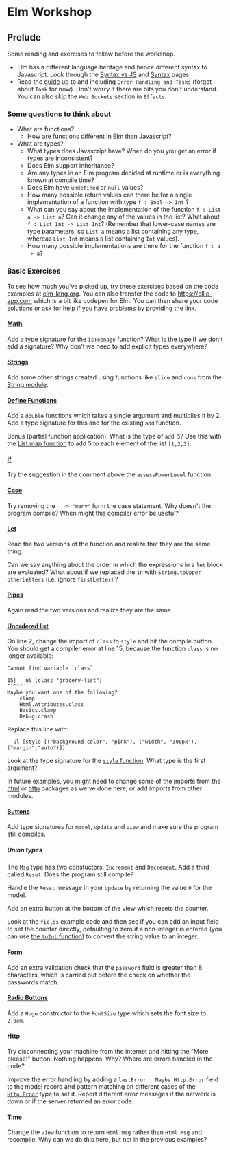 # Elm Workshop

## Prelude

Some reading and exercises to follow before the workshop.

* Elm has a different language heritage and hence different syntax to Javascript. Look through the
[Syntax vs JS](http://elm-lang.org/docs/from-javascript) and [Syntax](http://elm-lang.org/docs/syntax) pages.
* Read the [guide](https://guide.elm-lang.org/) up to and including `Error Handling and Tasks` (forget about `Task` for now). Don't worry if there are bits you don't understand. You can also skip the `Web Sockets` section in `Effects`.

### Some questions to think about

* What are functions?
  - How are functions different in Elm than Javascript?
* What are types?
  - What types does Javascript have? When do you you get an error if types are inconsistent?
  - Does Elm support inheritance?
  - Are any types in an Elm program decided at runtime or is everything known at compile time?
  - Does Elm have `undefined` or `null` values?
  - How many possible return values can there be for a single implementation of a function with type `f : Bool -> Int` ?
  - What can you say about the implementation of the function `f : List a -> List a`? Can it change any of the values in the list? What about `f : List Int -> List Int`? (Remember that lower-case names are type parameters, so `List a` means a list containing any type, whereas `List Int` means a list containing `Int` values).
  - How many possible implementations are there for the function `f : a -> a`?


### Basic Exercises

To see how much you've picked up, try these exercises based on the code examples at [elm-lang.org](http://elm-lang.org/examples). You can also transfer the code to https://ellie-app.com which is a bit like codepen for Elm. You can then share your code solutions or ask for help if you have problems by providing the link.

#### [Math](http://elm-lang.org/examples/math)

Add a type signature for the `isTeenage` function? What is the type if we don't add a signature? Why don't we need to add explicit types everywhere?

#### [Strings](http://elm-lang.org/examples/strings)

Add some other strings created using functions like `slice` and `cons` from the [String module](http://package.elm-lang.org/packages/elm-lang/core/5.1.1/String).

#### [Define Functions](http://elm-lang.org/examples/define-functions)

Add a `double` functions which takes a single argument and multiplies it by 2. Add a type signature for this and for the existing `add` function.

Bonus (partial function application): What is the type of `add 5`? Use this with the [List.map function](http://package.elm-lang.org/packages/elm-lang/core/5.1.1/List#map) to add 5 to each element of the list `[1,2,3]`.


#### [If](http://elm-lang.org/examples/if)

Try the suggestion in the comment above the `assessPowerLevel` function.

#### [Case](http://elm-lang.org/examples/case)

Try removing the `_ -> "many"` form the case statement. Why doesn't the program compile? When might this compiler error be useful?

#### [Let](http://elm-lang.org/examples/let)

Read the two versions of the function and realize that they are the same thing.

Can we say anything about the order in which the expressions in a `let` block are evaluated? What about if we replaced the `in` with `String.toUpper otherLetters` (i.e. ignore `firstLetter`) ?

#### [Pipes](http://elm-lang.org/examples/pipes)

Again read the two versions and realize they are the same.

#### [Unordered list](http://elm-lang.org/examples/unordered-list)

On line 2, change the import of `class` to `style` and hit the compile button. You should get a compiler error at line 15, because the function `class` is no longer available:

```
Cannot find variable `class`

15|   ul [class "grocery-list"]
^^^^^
Maybe you want one of the following?
    clamp
    Html.Attributes.class
    Basics.clamp
    Debug.crash
```


Replace this line with:

```
  ul [style [("background-color", "pink"), ("width", "300px"), ("margin","auto")]]
```

Look at the type signature for the [`style` function](http://package.elm-lang.org/packages/elm-lang/html/2.0.0/Html-Attributes#style). What type is the first argument?

In future examples, you might need to change some of the imports from the [html](http://package.elm-lang.org/packages/elm-lang/html/latest) or [http](http://package.elm-lang.org/packages/elm-lang/http/latest) packages as we've done here, or add imports from other modules.

#### [Buttons](http://elm-lang.org/examples/buttons)

Add type signatures for `model`, `update` and `view` and make sure the program still compiles.


##### Union types

The `Msg` type has two constuctors, `Increment` and `Decrement`. Add a third called `Reset`. Does the program still compile?

Handle the `Reset` message in your `update` by returning the value `0` for the model.

Add an extra button at the bottom of the view which resets the counter.

Look at the `fields` example code and then see if you can add an input field to set the counter directly, defaulting to zero if a non-integer is entered (you can use [the `toInt` function](http://package.elm-lang.org/packages/elm-lang/core/5.1.1/String#toInt)) to convert the string value to an integer.

#### [Form](http://elm-lang.org/examples/form)

Add an extra validation check that the `password` field is greater than 8 characters, which is carried out before the check on whether the passwords match.

#### [Radio Buttons](http://elm-lang.org/examples/radio-buttons)

Add a `Huge` constructor to the `FontSize` type which sets the font size to `2.0em`.

#### [Http](http://elm-lang.org/examples/http)

Try disconnecting your machine  from the internet and hitting the "More please!" button. Nothing happens. Why? Where are errors handled in the code?

Improve the error handling by adding a `lastError : Maybe Http.Error` field to the model record and pattern matching on different cases of the [`Http.Error`](http://package.elm-lang.org/packages/elm-lang/http/1.0.0/Http#Error) type to set it. Report different error messages if the network is down or if the server returned an error code.

#### [Time](http://elm-lang.org/examples/time)

Change the `view` function to return `Html msg` rather than `Html Msg` and recompile. Why can we do this here, but not in the previous examples?
